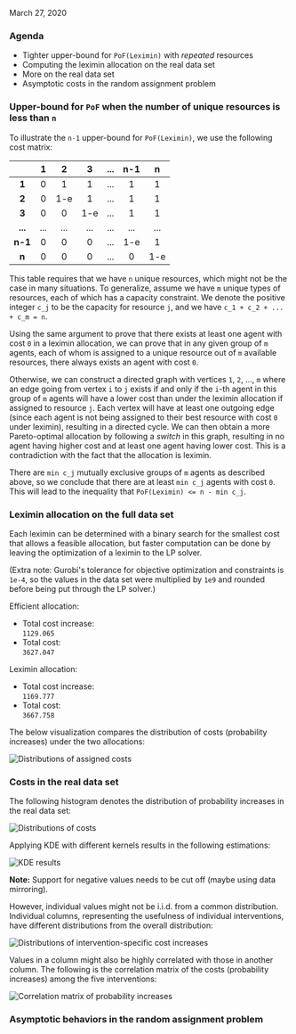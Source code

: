 March 27, 2020

### Agenda
- Tighter upper-bound for `PoF(Leximin)` with _repeated_ resources
- Computing the leximin allocation on the real data set
- More on the real data set
- Asymptotic costs in the random assignment problem

### Upper-bound for `PoF` when the number of unique resources is less than `n`

To illustrate the `n-1` upper-bound for `PoF(Leximin)`, we use the following cost matrix:

|     |  1  |  2  |  3  | ... | n-1 |  n  |
|:---:|:---:|:---:|:---:|:---:|:---:|:---:|
|__1__|  0  |  1  |  1  | ... |  1  |  1  |
|__2__|  0  | 1-e |  1  | ... |  1  |  1  |
|__3__|  0  |  0  | 1-e | ... |  1  |  1  |
|__...__| ... | ... | ... | ... | ... | ... |
|__n-1__|  0  |  0  |  0  | ... | 1-e |  1  |
|__n__|  0  |  0  |  0  | ... |  0  | 1-e |

This table requires that we have `n` unique resources, which might not be the case in many situations. To generalize, assume we have `m` unique types of resources, each of which has a capacity constraint. We denote the positive integer `c_j` to be the capacity for resource `j`, and we have `c_1 + c_2 + ... + c_m = n`.

Using the same argument to prove that there exists at least one agent with cost `0` in a leximin allocation, we can prove that in any given group of `m` agents, each of whom is assigned to a unique resource out of `m` available resources, there always exists an agent with cost `0`.

Otherwise, we can construct a directed graph with vertices `1`, `2`, ..., `m` where an edge going from vertex `i` to `j` exists if and only if the `i`-th agent in this group of `m` agents will have a lower cost than under the leximin allocation if assigned to resource `j`. Each vertex will have at least one outgoing edge (since each agent is not being assigned to their best resource with cost `0` under leximin), resulting in a directed cycle. We can then obtain a more Pareto-optimal allocation by following a _switch_ in this graph, resulting in no agent having higher cost and at least one agent having lower cost. This is a contradiction with the fact that the allocation is leximin.

There are `min c_j` mutually exclusive groups of `m` agents as described above, so we conclude that there are at least `min c_j` agents with cost `0`. This will lead to the inequality that `PoF(Leximin) <= n - min c_j`.

### Leximin allocation on the full data set

Each leximin can be determined with a binary search for the smallest cost that allows a feasible allocation, but
faster computation can be done by leaving the optimization of a leximin to the LP solver.

(Extra note: Gurobi's tolerance for objective optimization and constraints is `1e-4`, so the values in the data set were multiplied by `1e9` and rounded before being put through the LP solver.)

Efficient allocation:
- Total cost increase: <br/>
`1129.065`
- Total cost: <br/>
`3627.047`

Leximin allocation:
- Total cost increase: <br/>
`1169.777`
- Total cost: <br/>
`3667.758`

The below visualization compares the distribution of costs (probability increases) under the two allocations:

![Distributions of assigned costs](https://github.com/KrisNguyen135/FairBayesianOpt/blob/master/media/03_24_assigned_cost_increase_dist.png)

### Costs in the real data set

The following histogram denotes the distribution of probability increases in the real data set:

![Distributions of costs](https://github.com/KrisNguyen135/FairBayesianOpt/blob/master/media/03_25_cost_dist.png)

Applying KDE with different kernels results in the following estimations:

![KDE results](https://github.com/KrisNguyen135/FairBayesianOpt/blob/master/media/03_25_kde.png)

__Note:__ Support for negative values needs to be cut off (maybe using data mirroring).

However, individual values might not be i.i.d. from a common distribution. Individual columns, representing the usefulness of individual interventions, have different distributions from the overall distribution:

![Distributions of intervention-specific cost increases](https://github.com/KrisNguyen135/FairBayesianOpt/blob/master/media/03_25_intv_cost_dist.png)

Values in a column might also be highly correlated with those in another column. The following is the correlation matrix of the costs (probability increases) among the five interventions:

![Correlation matrix of probability increases](https://github.com/KrisNguyen135/FairBayesianOpt/blob/master/media/03_25_corr_mat.png)

### Asymptotic behaviors in the random assignment problem
